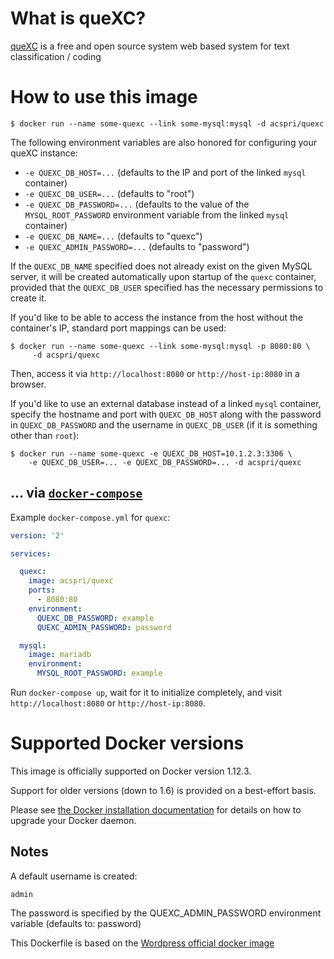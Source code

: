 # What is queXC?

[queXC](https://quexc.acspri.org.au/) is a free and open source system web based system for text classification / coding

# How to use this image

```console
$ docker run --name some-quexc --link some-mysql:mysql -d acspri/quexc
```

The following environment variables are also honored for configuring your queXC instance:

-	`-e QUEXC_DB_HOST=...` (defaults to the IP and port of the linked `mysql` container)
-	`-e QUEXC_DB_USER=...` (defaults to "root")
-	`-e QUEXC_DB_PASSWORD=...` (defaults to the value of the `MYSQL_ROOT_PASSWORD` environment variable from the linked `mysql` container)
-	`-e QUEXC_DB_NAME=...` (defaults to "quexc")
-	`-e QUEXC_ADMIN_PASSWORD=...` (defaults to "password")

If the `QUEXC_DB_NAME` specified does not already exist on the given MySQL server, it will be created automatically upon startup of the `quexc` container, provided that the `QUEXC_DB_USER` specified has the necessary permissions to create it.

If you'd like to be able to access the instance from the host without the container's IP, standard port mappings can be used:

```console
$ docker run --name some-quexc --link some-mysql:mysql -p 8080:80 \
     -d acspri/quexc
```

Then, access it via `http://localhost:8080` or `http://host-ip:8080` in a browser.

If you'd like to use an external database instead of a linked `mysql` container, specify the hostname and port with `QUEXC_DB_HOST` along with the password in `QUEXC_DB_PASSWORD` and the username in `QUEXC_DB_USER` (if it is something other than `root`):

```console
$ docker run --name some-quexc -e QUEXC_DB_HOST=10.1.2.3:3306 \
    -e QUEXC_DB_USER=... -e QUEXC_DB_PASSWORD=... -d acspri/quexc
```

## ... via [`docker-compose`](https://github.com/docker/compose)

Example `docker-compose.yml` for `quexc`:

```yaml
version: '2'

services:

  quexc:
    image: acspri/quexc
    ports:
      - 8080:80
    environment:
      QUEXC_DB_PASSWORD: example
      QUEXC_ADMIN_PASSWORD: password

  mysql:
    image: mariadb
    environment:
      MYSQL_ROOT_PASSWORD: example
```

Run `docker-compose up`, wait for it to initialize completely, and visit `http://localhost:8080` or `http://host-ip:8080`.

# Supported Docker versions

This image is officially supported on Docker version 1.12.3.

Support for older versions (down to 1.6) is provided on a best-effort basis.

Please see [the Docker installation documentation](https://docs.docker.com/installation/) for details on how to upgrade your Docker daemon.

Notes
-----

A default username is created:

    admin

The password is specified by the QUEXC_ADMIN_PASSWORD environment variable (defaults to: password)

This Dockerfile is based on the [Wordpress official docker image](https://github.com/docker-library/wordpress/tree/8ab70dd61a996d58c0addf4867a768efe649bf65/php5.6/apache)
